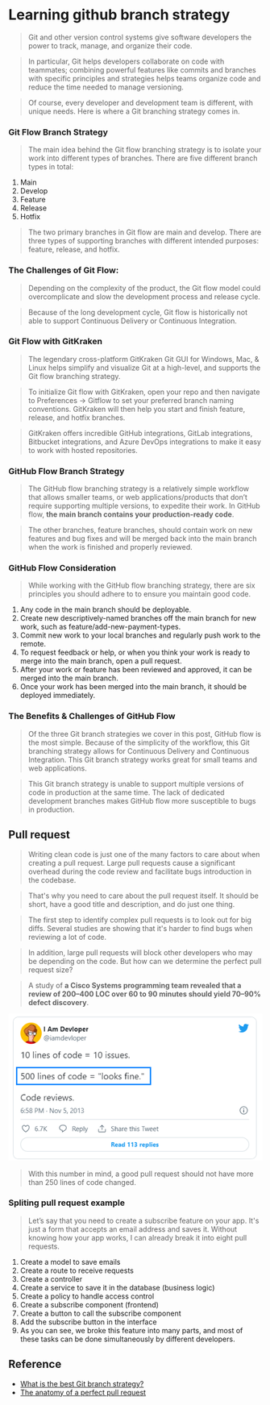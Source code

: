 # Learning github branch strategy

> Git and other version control systems give software developers the power to track, manage, and organize their code.

> In particular, Git helps developers collaborate on code with teammates; combining powerful features like commits and branches with specific principles and strategies helps teams organize code and reduce the time needed to manage versioning.

> Of course, every developer and development team is different, with unique needs. Here is where a Git branching strategy comes in.

### Git Flow Branch Strategy

> The main idea behind the Git flow branching strategy is to isolate your work into different types of branches. There are five different branch types in total:

1. Main
1. Develop
1. Feature
1. Release
1. Hotfix

> The two primary branches in Git flow are main and develop. There are three types of supporting branches with different intended purposes: feature, release, and hotfix.

### The Challenges of Git Flow:

> Depending on the complexity of the product, the Git flow model could overcomplicate and slow the development process and release cycle.

> Because of the long development cycle, Git flow is historically not able to support Continuous Delivery or Continuous Integration.

### Git Flow with GitKraken

> The legendary cross-platform GitKraken Git GUI for Windows, Mac, & Linux helps simplify and visualize Git at a high-level, and supports the Git flow branching strategy.

> To initialize Git flow with GitKraken, open your repo and then navigate to Preferences → Gitflow to set your preferred branch naming conventions. GitKraken will then help you start and finish feature, release, and hotfix branches.

> GitKraken offers incredible GitHub integrations, GitLab integrations, Bitbucket integrations, and Azure DevOps integrations to make it easy to work with hosted repositories. 

### GitHub Flow Branch Strategy

> The GitHub flow branching strategy is a relatively simple workflow that allows smaller teams, or web applications/products that don’t require supporting multiple versions, to expedite their work. In GitHub flow, **the main branch contains your production-ready code**.

> The other branches, feature branches, should contain work on new features and bug fixes and will be merged back into the main branch when the work is finished and properly reviewed.

### GitHub Flow Consideration

> While working with the GitHub flow branching strategy, there are six principles you should adhere to to ensure you maintain good code.

1. Any code in the main branch should be deployable.
1. Create new descriptively-named branches off the main branch for new work, such as feature/add-new-payment-types.
1. Commit new work to your local branches and regularly push work to the remote.
1. To request feedback or help, or when you think your work is ready to merge into the main branch, open a pull request.
1. After your work or feature has been reviewed and approved, it can be merged into the main branch.
1. Once your work has been merged into the main branch, it should be deployed immediately.

### The Benefits & Challenges of GitHub Flow

> Of the three Git branch strategies we cover in this post, GitHub flow is the most simple. Because of the simplicity of the workflow, this Git branching strategy allows for Continuous Delivery and Continuous Integration. This Git branch strategy works great for small teams and web applications.

> This Git branch strategy is unable to support multiple versions of code in production at the same time.
The lack of dedicated development branches makes GitHub flow more susceptible to bugs in production.

## Pull request

> Writing clean code is just one of the many factors to care about when creating a pull request. Large pull requests cause a significant overhead during the code review and facilitate bugs introduction in the codebase.

> That's why you need to care about the pull request itself. It should be short, have a good title and description, and do just one thing.

> The first step to identify complex pull requests is to look out for big diffs. Several studies are showing that it's harder to find bugs when reviewing a lot of code.

> In addition, large pull requests will block other developers who may be depending on the code. But how can we determine the perfect pull request size?

> A study of **a Cisco Systems programming team revealed that a review of 200–400 LOC over 60 to 90 minutes should yield 70–90% defect discovery**.

<img src="../reference/pr-should-be-short.png" width=572 hegith=332 alt="pitfall of code review" />

> With this number in mind, a good pull request should not have more than 250 lines of code changed.

### Spliting pull request example

> Let’s say that you need to create a subscribe feature on your app. It's just a form that accepts an email address and saves it. Without knowing how your app works, I can already break it into eight pull requests.

1. Create a model to save emails
1. Create a route to receive requests
1. Create a controller
1. Create a service to save it in the database (business logic)
1. Create a policy to handle access control
1. Create a subscribe component (frontend)
1. Create a button to call the subscribe component
1. Add the subscribe button in the interface
1. As you can see, we broke this feature into many parts, and most of these tasks can be done simultaneously by different developers.


## Reference
- [What is the best Git branch strategy?](https://www.gitkraken.com/learn/git/best-practices/git-branch-strategy#:~:text=The%20Benefits%20of%20Git%20Flow,multiple%20versions%20of%20production%20code.)
- [The anatomy of a perfect pull request](https://hugooodias.medium.com/the-anatomy-of-a-perfect-pull-request-567382bb6067#:~:text=Pull%20request%20size,-It%20should%20be&text=The%20pull%20request%20must%20have%20a%20maximum%20of%20250%20lines%20of%20change.)